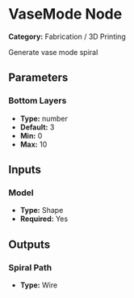 
# VaseMode Node

**Category:** Fabrication / 3D Printing

Generate vase mode spiral

## Parameters


### Bottom Layers
- **Type:** number
- **Default:** 3
- **Min:** 0
- **Max:** 10



## Inputs


### Model
- **Type:** Shape
- **Required:** Yes



## Outputs


### Spiral Path
- **Type:** Wire




